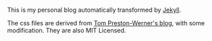 This is my personal blog automatically transformed by [Jekyll](http://github.com/mojombo/jekyll).

The css files are derived from [Tom Preston-Werner's blog](https://github.com/mojombo/mojombo.github.io), with some modification. They are also MIT Licensed.